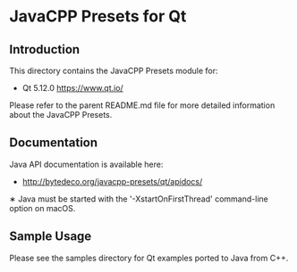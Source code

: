 JavaCPP Presets for Qt
======================

Introduction
------------
This directory contains the JavaCPP Presets module for:

 * Qt 5.12.0  https://www.qt.io/

Please refer to the parent README.md file for more detailed information about the JavaCPP Presets.


Documentation
-------------
Java API documentation is available here:

 * http://bytedeco.org/javacpp-presets/qt/apidocs/

&lowast; Java must be started with the '-XstartOnFirstThread' command-line option on macOS.


Sample Usage
------------
Please see the samples directory for Qt examples ported to Java from C++.
